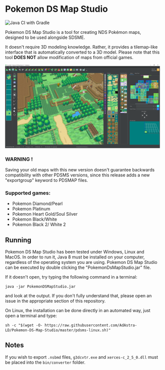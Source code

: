 # Pokemon DS Map Studio
![Java CI with Gradle](https://github.com/Trifindo/Pokemon-DS-Map-Studio/workflows/Java%20CI%20with%20Gradle/badge.svg?branch=master)

Pokemon DS Map Studio is a tool for creating NDS Pokémon maps, designed to be used alongside SDSME.

It doesn't require 3D modeling knowledge. Rather, it provides a tilemap-like interface that is automatically converted to a 3D model. Please note that this tool **DOES NOT** allow modification of maps from official games.

![Screenshot of PDSMS](PDSMS_2_1_1.png)

### WARNING !
Saving your old maps with this new version doesn't guarantee backwards compatibility with other PDSMS versions, 
since this release adds a new "exportgroup" keyword to PDSMAP files.


### Supported games:
- Pokemon Diamond/Pearl
- Pokemon Platinum
- Pokemon Heart Gold/Soul Silver
- Pokemon Black/White
- Pokemon Black 2/ White 2

## Running
Pokemon DS Map Studio has been tested under Windows, Linux and MacOS.
In order to run it, Java 8 must be installed on your computer, regardless of the operating system you are using. 
Pokemon DS Map Studio can be executed by double clicking the "PokemonDsMapStudio.jar" file. 

If it doesn't open, try typing the following command in a terminal:
```shell
java -jar PokemonDSMapStudio.jar
```
and look at the output.
If you don't fully understand that, please open an issue in the appropriate section of this repository.

On Linux, the installation can be done directly in an automated way, just open a terminal and type:
```shell
sh -c "$(wget -O- https://raw.githubusercontent.com/AdAstra-LD/Pokemon-DS-Map-Studio/master/pdsms-linux.sh)"
```

## Notes
If you wish to export `.nsbmd` files, `g3dcvtr.exe` and `xerces-c_2_5_0.dll` must be placed into the `bin/converter` folder.
